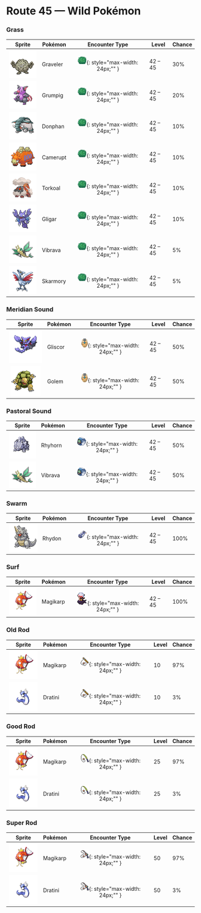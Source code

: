 # Route 45 — Wild Pokémon

### Grass

| Sprite | Pokémon | Encounter Type | Level | Chance |
|:------:|---------|:--------------:|-------|--------|
| ![Graveler](../../assets/sprites/graveler/front.gif "Graveler: A slow walker, it rolls to move. It pays no attention to any object that happens to be in its path.") | Graveler | ![Grass](../../assets/encounter_types/grass.png "Grass"){: style="max-width: 24px;"" } | 42 – 45 | 30% |
| ![Grumpig](../../assets/sprites/grumpig/front.gif "Grumpig: It can perform odd dance steps to influence foes. Its style of dancing became hugely popular overseas.") | Grumpig | ![Grass](../../assets/encounter_types/grass.png "Grass"){: style="max-width: 24px;"" } | 42 – 45 | 20% |
| ![Donphan](../../assets/sprites/donphan/front.gif "Donphan: The longer and bigger its tusks, the higher its rank in its herd. The tusks take long to grow.") | Donphan | ![Grass](../../assets/encounter_types/grass.png "Grass"){: style="max-width: 24px;"" } | 42 – 45 | 10% |
| ![Camerupt](../../assets/sprites/camerupt/front.gif "Camerupt: It lives in the crater of a volcano. It is well known that the humps on its back erupt every 10 years.") | Camerupt | ![Grass](../../assets/encounter_types/grass.png "Grass"){: style="max-width: 24px;"" } | 42 – 45 | 10% |
| ![Torkoal](../../assets/sprites/torkoal/front.gif "Torkoal: You find abandoned coal mines full of them. They dig tirelessly in search of coal.") | Torkoal | ![Grass](../../assets/encounter_types/grass.png "Grass"){: style="max-width: 24px;"" } | 42 – 45 | 10% |
| ![Gligar](../../assets/sprites/gligar/front.gif "Gligar: It usually clings to cliffs. When it spots its prey, it spreads its wings and glides down to attack.") | Gligar | ![Grass](../../assets/encounter_types/grass.png "Grass"){: style="max-width: 24px;"" } | 42 – 45 | 10% |
| ![Vibrava](../../assets/sprites/vibrava/front.gif "Vibrava: It vibrates its wings vigorously, creating ultrasonic waves that cause serious headaches.") | Vibrava | ![Grass](../../assets/encounter_types/grass.png "Grass"){: style="max-width: 24px;"" } | 42 – 45 | 5% |
| ![Skarmory](../../assets/sprites/skarmory/front.gif "Skarmory: After nesting in bramble bushes, the wings of its chicks grow hard from scratches by thorns.") | Skarmory | ![Grass](../../assets/encounter_types/grass.png "Grass"){: style="max-width: 24px;"" } | 42 – 45 | 5% |

### Meridian Sound

| Sprite | Pokémon | Encounter Type | Level | Chance |
|:------:|---------|:--------------:|-------|--------|
| ![Gliscor](../../assets/sprites/gliscor/front.gif "Gliscor: Its flight is soundless. It uses its lengthy tail to carry off its prey... Then its elongated fangs do the rest.") | Gliscor | ![Meridian Sound](../../assets/encounter_types/meridian_sound.png "Meridian Sound"){: style="max-width: 24px;"" } | 42 – 45 | 50% |
| ![Golem](../../assets/sprites/golem/front.gif "Golem: It is capable of blowing itself up. It uses this explosive force to jump from mountain to mountain.") | Golem | ![Meridian Sound](../../assets/encounter_types/meridian_sound.png "Meridian Sound"){: style="max-width: 24px;"" } | 42 – 45 | 50% |

### Pastoral Sound

| Sprite | Pokémon | Encounter Type | Level | Chance |
|:------:|---------|:--------------:|-------|--------|
| ![Rhyhorn](../../assets/sprites/rhyhorn/front.gif "Rhyhorn: It doesn’t care if there is anything in its way. It just charges and destroys all obstacles.") | Rhyhorn | ![Pastoral Sound](../../assets/encounter_types/pastoral_sound.png "Pastoral Sound"){: style="max-width: 24px;"" } | 42 – 45 | 50% |
| ![Vibrava](../../assets/sprites/vibrava/front.gif "Vibrava: It vibrates its wings vigorously, creating ultrasonic waves that cause serious headaches.") | Vibrava | ![Pastoral Sound](../../assets/encounter_types/pastoral_sound.png "Pastoral Sound"){: style="max-width: 24px;"" } | 42 – 45 | 50% |

### Swarm

| Sprite | Pokémon | Encounter Type | Level | Chance |
|:------:|---------|:--------------:|-------|--------|
| ![Rhydon](../../assets/sprites/rhydon/front.gif "Rhydon: Its brain developed when it began walking on hind legs. Its thick hide protects it even in magma.") | Rhydon | ![Swarm](../../assets/encounter_types/swarm.png "Swarm"){: style="max-width: 24px;"" } | 42 – 45 | 100% |

### Surf

| Sprite | Pokémon | Encounter Type | Level | Chance |
|:------:|---------|:--------------:|-------|--------|
| ![Magikarp](../../assets/sprites/magikarp/front.gif "Magikarp: For no reason, it jumps and splashes about, making it easy for predators like PIDGEOTTO to catch it mid-jump.") | Magikarp | ![Surf](../../assets/encounter_types/surf.png "Surf"){: style="max-width: 24px;"" } | 42 – 45 | 100% |

### Old Rod

| Sprite | Pokémon | Encounter Type | Level | Chance |
|:------:|---------|:--------------:|-------|--------|
| ![Magikarp](../../assets/sprites/magikarp/front.gif "Magikarp: For no reason, it jumps and splashes about, making it easy for predators like PIDGEOTTO to catch it mid-jump.") | Magikarp | ![Old Rod](../../assets/encounter_types/old_rod.png "Old Rod"){: style="max-width: 24px;"" } | 10 | 97% |
| ![Dratini](../../assets/sprites/dratini/front.gif "Dratini: This Pokémon is full of life energy. It continually sheds its skin and grows steadily larger.") | Dratini | ![Old Rod](../../assets/encounter_types/old_rod.png "Old Rod"){: style="max-width: 24px;"" } | 10 | 3% |

### Good Rod

| Sprite | Pokémon | Encounter Type | Level | Chance |
|:------:|---------|:--------------:|-------|--------|
| ![Magikarp](../../assets/sprites/magikarp/front.gif "Magikarp: For no reason, it jumps and splashes about, making it easy for predators like PIDGEOTTO to catch it mid-jump.") | Magikarp | ![Good Rod](../../assets/encounter_types/good_rod.png "Good Rod"){: style="max-width: 24px;"" } | 25 | 97% |
| ![Dratini](../../assets/sprites/dratini/front.gif "Dratini: This Pokémon is full of life energy. It continually sheds its skin and grows steadily larger.") | Dratini | ![Good Rod](../../assets/encounter_types/good_rod.png "Good Rod"){: style="max-width: 24px;"" } | 25 | 3% |

### Super Rod

| Sprite | Pokémon | Encounter Type | Level | Chance |
|:------:|---------|:--------------:|-------|--------|
| ![Magikarp](../../assets/sprites/magikarp/front.gif "Magikarp: For no reason, it jumps and splashes about, making it easy for predators like PIDGEOTTO to catch it mid-jump.") | Magikarp | ![Super Rod](../../assets/encounter_types/super_rod.png "Super Rod"){: style="max-width: 24px;"" } | 50 | 97% |
| ![Dratini](../../assets/sprites/dratini/front.gif "Dratini: This Pokémon is full of life energy. It continually sheds its skin and grows steadily larger.") | Dratini | ![Super Rod](../../assets/encounter_types/super_rod.png "Super Rod"){: style="max-width: 24px;"" } | 50 | 3% |

